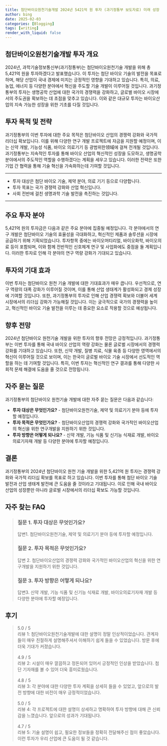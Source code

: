 ```yaml
---
title: 첨단바이오원천기술개발 2024년 5421억 원 투자 (과기정통부 보도자료) 미래 성장
author: bing
date: 2025-02-03
categories: [Blogging]
tags: [writing]
render_with_liquid: false
---
```



<h2 id='첨단바이오원천기술개발 투자 개요'>첨단바이오원천기술개발 투자 개요</h2>

<p>2024년, 과학기술정보통신부(과기정통부)는 첨단바이오원천기술 개발을 위해 총 5,421억 원을 투자하겠다고 발표했습니다. 이 투자는 첨단 바이오 기술의 발전을 목표로 하며, 해당 산업이 국내 경제에 미치는 긍정적인 영향을 기대하고 있습니다. 특히, 의료, 농업, 에너지 등 다양한 분야에서 혁신을 주도할 기술 개발이 이루어질 것입니다. 과기정통부의 투자는 생명공학 산업에 대한 국가의 경쟁력을 강화하고, 글로벌 바이오 시장에서의 주도권을 확보하는 데 초점을 맞추고 있습니다. 이와 같은 대규모 투자는 바이오산업의 지속 가능한 성장을 위한 기초를 다질 것입니다.</p>

<h2 id='투자 목적 및 전략'>투자 목적 및 전략</h2>

<p>과기정통부의 이번 투자에 대한 주요 목적은 첨단바이오 산업의 경쟁력 강화와 국가적 리더십 확보입니다. 이를 위해 다양한 연구 개발 프로젝트에 자금을 지원할 예정이며, 이는 신약 개발, 기능성 식품, 바이오 의료기기 등 광범위한领域에 걸쳐 전개될 것입니다. 과기정통부는 지속적인 투자를 통해 바이오 산업의 혁신적인 성장을 도모하고, 생명공학 분야에서의 주도적인 역할을 수행하겠다는 계획을 세우고 있습니다. 이러한 전략은 또한 기업 간 협력을 통해 기술 혁신을 가속화하는데 기여할 것입니다.</p>

<hr />

<ul>
    <li>투자 대상은 첨단 바이오 기술, 제약 분야, 의료 기기 등으로 다양합니다.</li>
    <li>투자 목표는 국가 경쟁력 강화와 산업 혁신입니다.</li>
    <li>사회 전반에 걸친 생명과학 기술 발전을 촉진하는 것입니다.</li>
</ul>

<hr />

<h2 id='주요 투자 분야'>주요 투자 분야</h2>

<p>5,421억 원의 투자금은 다음과 같은 주요 분야에 집중될 예정입니다. 각 분야에서의 연구 개발은 첨단바이오 기술의 효율성을 극대화하고, 혁신적인 제품과 솔루션을 시장에 공급하기 위해 기획되었습니다. 투자항목 중에는 바이오머티리얼, 바이오화학, 바이오의료 등이 포함되며, 이와 함께 전반적인 신호체계 연구 및 사업화에도 중점을 둘 계획입니다. 이러한 투자로 인해 각 분야의 연구 역량 강화가 기대되고 있습니다.</p>

<h2 id='투자의 기대 효과'>투자의 기대 효과</h2>

<p>이번 투자는 첨단바이오 원천 기술 개발에 대한 기대효과가 매우 큽니다. 우선적으로, 연구 역량의 대폭 강화가 이루어질 것이며, 이를 통해 산업 생태계가 활성화되고 경제 성장에 기여할 것입니다. 또한, 과기정통부의 투자로 인해 산업 경쟁력 확보와 더불어 세계 시장에서의 리더십 강화가 가능해질 것입니다. 이는 궁극적으로 국가의 경쟁력을 높이고, 혁신적인 바이오 기술 발전을 이루는 데 중요한 요소로 작용할 것으로 예상됩니다.</p>

<h2 id='향후 전망'>향후 전망</h2>

<p>2024년 첨단바이오 원천기술 개발을 위한 투자의 향후 전망은 긍정적입니다. 과기정통부는 이번 투자를 통해 국내 바이오 산업의 역량 강화는 물론 글로벌 시장에서의 경쟁력 강화를 기대하고 있습니다. 또한, 신약 개발, 질병 치료, 식물 육종 등 다양한 영역에서의 혁신이 이루어질 것으로 보이며, 이는 한국이 글로벌 바이오 기술 시장에서 선도적인 역할을 하는 데 기여할 것입니다. 특히, 이번 투자는 혁신적인 연구 결과를 통해 다양한 사회적 문제 해결에 도움을 줄 것으로 전망됩니다.</p>

<h2 id='자주 묻는 질문'>자주 묻는 질문</h2>

<p>과기정통부의 첨단바이오 원천기술 개발에 대한 자주 묻는 질문은 다음과 같습니다:</p>

<ul>
    <li><b>투자 대상은 무엇인가요?</b> - 첨단바이오원천기술, 제약 및 의료기기 분야 등에 투자할 예정입니다.</li>
    <li><b>투자 목적은 무엇인가요?</b> - 첨단바이오산업의 경쟁력 강화와 국가적인 바이오산업의 혁신을 위한 연구개발을 지원하기 위한 것입니다.</li>
    <li><b>투자 방향은 어떻게 되나요?</b> - 신약 개발, 기능 식품 및 신기능 식재료 개발, 바이오의료기자재 개발 등 다양한 분야에 투자할 예정입니다.</li>
</ul>

<h2 id='결론'>결론</h2>

<p>과기정통부의 2024년 첨단바이오 원천 기술 개발을 위한 5,421억 원 투자는 경쟁력 강화와 국가적 리더십 확보를 목표로 하고 있습니다. 이번 투자를 통해 첨단 바이오 기술 발전과 산업 생태계 발전에 큰 도움을 줄 것이라고 기대됩니다. 이로 인해 국내 바이오 산업의 성장뿐만 아니라 글로벌 시장에서의 리더십 확보도 가능할 것입니다.</p>


<h2 id='자주_찾는_FAQ'>자주 찾는 FAQ</h2>
<div itemscope="" itemtype="https://schema.org/FAQPage"> 
<blockquote> 
<div itemscope="" itemprop="mainEntity" itemtype="https://schema.org/Question"> 
<h3 itemprop="name">질문 1. 투자 대상은 무엇인가요? </h3> 
<div itemscope="" itemprop="acceptedAnswer" itemtype="https://schema.org/Answer"> 
<span itemprop="text"> <p>답변1. 첨단바이오원천기술, 제약 및 의료기기 분야 등에 투자할 예정입니다.</p> </span> 
</div> 
</div> 
<div itemscope="" itemprop="mainEntity" itemtype="https://schema.org/Question"> 
<h3 itemprop="name">질문 2. 투자 목적은 무엇인가요? </h3> 
<div itemscope="" itemprop="acceptedAnswer" itemtype="https://schema.org/Answer"> 
<span itemprop="text"> <p>답변 2. 첨단바이오산업의 경쟁력 강화와 국가적인 바이오산업의 혁신을 위한 연구개발을 지원하기 위한 것입니다.</p> </span> 
</div> 
</div> 
<div itemscope="" itemprop="mainEntity" itemtype="https://schema.org/Question"> 
<h3 itemprop="name">질문 3. 투자 방향은 어떻게 되나요?</h3> 
<div itemscope="" itemprop="acceptedAnswer" itemtype="https://schema.org/Answer"> 
<span itemprop="text"> <p>답변3. 신약 개발, 기능 식품 및 신기능 식재료 개발, 바이오의료기자재 개발 등 다양한 분야에 투자할 예정입니다.</p> </span> 
</div> 
</div> 
</blockquote> 
</div>
<h2 id='후기'>후기</h2>
<div itemscope itemtype="https://schema.org/Product">
  <blockquote>
  <div itemprop="review" itemscope itemtype="https://schema.org/Review">
      <div itemprop="reviewRating" itemscope itemtype="https://schema.org/Rating"> <span itemprop="ratingValue">5.0</span> / <span itemprop="bestRating">5</span> </div>
      <span itemprop="reviewBody">리뷰 1: 첨단바이오원천기술개발에 대한 설명이 정말 인상적이었습니다. 관계자들이 매우 친절하게 설명해주셔서 이해하기 쉽게 들을 수 있었습니다. 방문 후에 더욱 기대가 커졌습니다.</span>
  </div>
  <br>
  <div itemprop="review" itemscope itemtype="https://schema.org/Review">
      <div itemprop="reviewRating" itemscope itemtype="https://schema.org/Rating"> <span itemprop="ratingValue">4.9</span> / <span itemprop="bestRating">5</span> </div>
      <span itemprop="reviewBody">리뷰 2: 시설이 매우 깔끔하고 정돈되어 있어서 긍정적인 인상을 받았습니다. 첨단 기자재를 볼 수 있어 더욱 흥미로웠습니다.</span>
  </div>
  <br>
  <div itemprop="review" itemscope itemtype="https://schema.org/Review">
      <div itemprop="reviewRating" itemscope itemtype="https://schema.org/Rating"> <span itemprop="ratingValue">4.8</span> / <span itemprop="bestRating">5</span> </div>
      <span itemprop="reviewBody">리뷰 3: 각 분야에 대한 다양한 투자 계획을 상세히 들을 수 있었고, 앞으로의 발전 방향에 대한 비전이 매우 긍정적이었습니다.</span>
  </div>
  <br>
  <div itemprop="review" itemscope itemtype="https://schema.org/Review">
      <div itemprop="reviewRating" itemscope itemtype="https://schema.org/Rating"> <span itemprop="ratingValue">5.0</span> / <span itemprop="bestRating">5</span> </div>
      <span itemprop="reviewBody">리뷰 4: 각 프로젝트에 대한 설명이 상세하고 명확하여 투자 방향에 대해 큰 신뢰감을 느꼈습니다. 앞으로의 성과가 기대됩니다.</span>
  </div>
  <br>
  <div itemprop="review" itemscope itemtype="https://schema.org/Review">
      <div itemprop="reviewRating" itemscope itemtype="https://schema.org/Rating"> <span itemprop="ratingValue">4.7</span> / <span itemprop="bestRating">5</span> </div>
      <span itemprop="reviewBody">리뷰 5: 기술 설명이 쉽고, 필요한 정보들을 정확히 전달해주신 점이 좋았습니다. 이런 투자가 우리 산업에 큰 도움이 될 것 같습니다.</span>
  </div>
  </blockquote>
</div>
